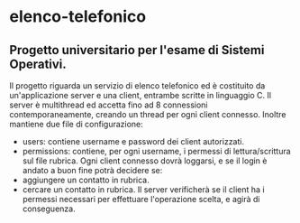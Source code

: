 # elenco-telefonico
## Progetto universitario per l'esame di Sistemi Operativi.
Il progetto riguarda un servizio di elenco telefonico ed è costituito da un'applicazione server e una client, entrambe scritte in linguaggio C.
Il server è multithread ed accetta fino ad 8 connessioni contemporaneamente, creando un thread per ogni client connesso.
Inoltre mantiene due file di configurazione:
  - users: contiene username e password dei client autorizzati.
  - permissions: contiene, per ogni username, i permessi di lettura/scrittura sul file rubrica.
Ogni client connesso dovrà loggarsi, e se il login è andato a buon fine potrà decidere se:
  - aggiungere un contatto in rubrica.
  - cercare un contatto in rubrica.
Il server verificherà se il client ha i permessi necessari per effettuare l'operazione scelta, e agirà di conseguenza.
